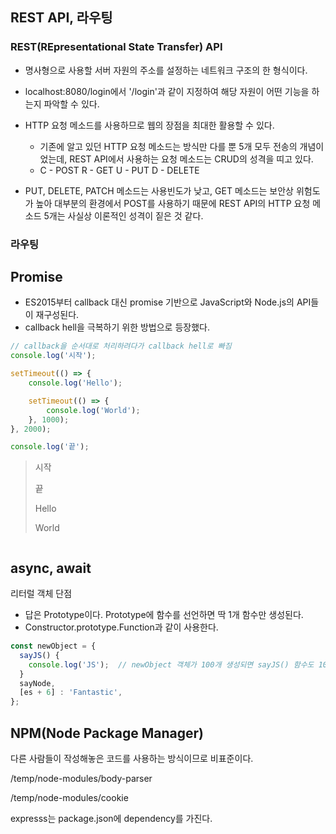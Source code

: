 ## REST API, 라우팅

### REST(REpresentational State Transfer) API

- 명사형으로 사용할 서버 자원의 주소를 설정하는 네트워크 구조의 한 형식이다.
- localhost:8080/login에서 '/login'과 같이 지정하여 해당 자원이 어떤 기능을 하는지 파악할 수 있다.
- HTTP 요청 메소드를 사용하므로 웹의 장점을 최대한 활용할 수 있다.
  - 기존에 알고 있던 HTTP 요청 메소드는 방식만 다를 뿐 5개 모두 전송의 개념이었는데, REST API에서 사용하는 요청 메소드는 CRUD의 성격을 띠고 있다.
  - C - POST
    R - GET
    U - PUT
    D - DELETE

- PUT, DELETE, PATCH 메소드는 사용빈도가 낮고, GET 메소드는 보안상 위험도가 높아 대부분의 환경에서 POST를 사용하기 때문에 REST API의 HTTP 요청 메소드 5개는 사실상 이론적인 성격이 짙은 것 같다.



### 라우팅











## Promise

- ES2015부터 callback 대신 promise 기반으로 JavaScript와 Node.js의 API들이 재구성된다.
- callback hell을 극복하기 위한 방법으로 등장했다.

```javascript
// callback을 순서대로 처리하려다가 callback hell로 빠짐
console.log('시작');

setTimeout(() => {
    console.log('Hello');

    setTimeout(() => {
        console.log('World');
    }, 1000);
}, 2000);

console.log('끝');
```

> 시작
>
> 끝
>
> Hello
>
> World

```

```



## async, await



리터럴 객체 단점

- 답은 Prototype이다. Prototype에 함수를 선언하면 딱 1개 함수만 생성된다.
- Constructor.prototype.Function과 같이 사용한다.

```javascript
const newObject = {
  sayJS() {
    console.log('JS');	// newObject 객체가 100개 생성되면 sayJS() 함수도 100개 생성
  }
  sayNode,
  [es + 6] : 'Fantastic',
};
```



## NPM(Node Package Manager)

다른 사람들이 작성해놓은 코드를 사용하는 방식이므로 비표준이다.

/temp/node-modules/body-parser

/temp/node-modules/cookie

expresss는 package.json에 dependency를 가진다.





